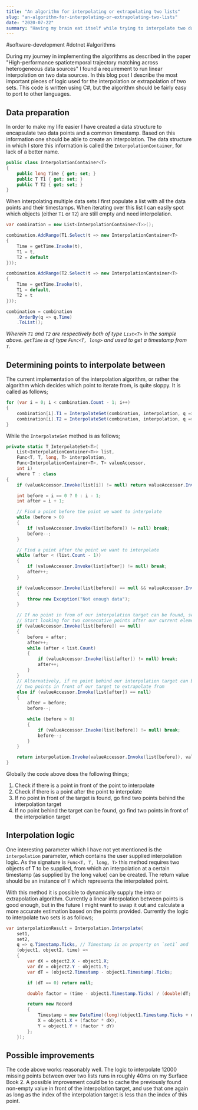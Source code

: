 ```yaml
---
title: "An algorithm for interpolating or extrapolating two lists"
slug: "an-algorithm-for-interpolating-or-extrapolating-two-lists"
date: "2020-07-22"
summary: "Having my brain eat itself while trying to interpolate two data sets to one another I came up with this working, though overly complicated solution. It works, but can be implemented in a much less convoluted mess."
---
```


#software-development #dotnet #algorithms

During my journey in implementing the algorithms as described in the paper "High-performance spatiotemporal trajectory matching across heterogeneous data sources" I found a requirement to run linear interpolation on two data sources. In this blog post I describe the most important pieces of logic used for the interpolation or extrapolation of two sets. This code is written using C#, but the algorithm should be fairly easy to port to other languages.


## Data preparation

In order to make my life easier I have created a data structure to encapsulate two data points and a common timestamp. Based on this information one should be able to create an interpolation. The data structure in which I store this information is called the `InterpolationContainer`, for lack of a better name.

```csharp
public class InterpolationContainer<T>
{
    public long Time { get; set; }
    public T T1 { get; set; }
    public T T2 { get; set; }
}
```

When interpolating multiple data sets I first populate a list with all the data points and their timestamps. When iterating over this list I can easily spot which objects (either `T1` or `T2`) are still empty and need interpolation.

```csharp
var combination = new List<InterpolationContainer<T>>();

combination.AddRange(T1.Select(t => new InterpolationContainer<T>
{
    Time = getTime.Invoke(t),
    T1 = t,
    T2 = default
}));

combination.AddRange(T2.Select(t => new InterpolationContainer<T>
{
    Time = getTime.Invoke(t),
    T1 = default,
    T2 = t
}));

combination = combination
    .OrderBy(q => q.Time)
    .ToList();
```
*Wherein `T1` and `T2` are respectively both of type `List<T>` in the sample above. `getTime` is of type `Func<T, long>` and used to get a timestamp from `T`.*


## Determining points to interpolate between

The current implementation of the interpolation algorithm, or rather the algorithm which decides which point to iterate from, is quite sloppy. It is called as follows;

```csharp
for (var i = 0; i < combination.Count - 1; i++)
{
    combination[i].T1 = InterpolateSet(combination, interpolation, q => q.T1, i);
    combination[i].T2 = InterpolateSet(combination, interpolation, q => q.T2, i);
}
```

While the `InterpolateSet` method is as follows;

```csharp
private static T InterpolateSet<T>(
    List<InterpolationContainer<T>> list,
    Func<T, T, long, T> interpolation,
    Func<InterpolationContainer<T>, T> valueAccessor, 
    int i)
    where T : class
{
    if (valueAccessor.Invoke(list[i]) != null) return valueAccessor.Invoke(list[i]);

    int before = i == 0 ? 0 : i - 1;
    int after = i + 1;

    // Find a point before the point we want to interpolate
    while (before > 0)
    {
        if (valueAccessor.Invoke(list[before]) != null) break;
        before--;
    }

    // Find a point after the point we want to interpolate
    while (after < (list.Count - 1))
    {
        if (valueAccessor.Invoke(list[after]) != null) break;
        after++;
    }

    if (valueAccessor.Invoke(list[before]) == null && valueAccessor.Invoke(list[after]) == null)
    {
        throw new Exception("Not enough data");
    }

    // If no point in from of our interpolation target can be found, switch over to extrapolation
    // Start looking for two consecutive points after our current element
    if (valueAccessor.Invoke(list[before]) == null)
    {
        before = after;
        after++;
        while (after < list.Count)
        {
            if (valueAccessor.Invoke(list[after]) != null) break;
            after++;
        }
    }
    // Alternatively, if no point behind our interpolation target can be found, start looking for
    // two points in front of our target to extrapolate from
    else if (valueAccessor.Invoke(list[after]) == null)
    {
        after = before;
        before--;

        while (before > 0)
        {
            if (valueAccessor.Invoke(list[before]) != null) break;
            before--;
        }
    }

    return interpolation.Invoke(valueAccessor.Invoke(list[before]), valueAccessor.Invoke(list[after]), list[i].Time);
}
```

Globally the code above does the following things;

1. Check if there is a point in front of the point to interpolate
2. Check if there is a point after the point to interpolate
3. If no point in front of the target is found, go find two points behind the interpolation target
4. If no point behind the target can be found, go find two points in front of the interpolation target

## Interpolation logic

One interesting parameter which I have not yet mentioned is the `interpolation` parameter, which contains the user supplied interpolation logic. As the signature is `Func<T, T, long, T>` this method requires two objects of T to be supplied, from which an interpolation at a certain timestamp (as supplied by the long value) can be created. The return value should be an instance of `T` which represents the interpolated point.

With this method it is possible to dynamically supply the intra or extrapolation algorithm. Currently a linear interpolation between points is good enough, but in the future I might want to swap it out and calculate a more accurate estimation based on the points provided. Currently the logic to interpolate two sets is as follows;

```csharp
var interpolationResult = Interpolation.Interpolate(
    set1,
    set2,
    q => q.Timestamp.Ticks, // Timestamp is an property on `set1` and `set2`
    (object1, object2, time) =>
    {
        var dX = object2.X - object1.X;
        var dY = object2.Y - object1.Y;
        var dT = (object2.Timestamp - object1.Timestamp).Ticks;

        if (dT == 0) return null;

        double factor = (time - object1.Timestamp.Ticks) / (double)dT;

        return new Record
        {
            Timestamp = new DateTime((long)(object1.Timestamp.Ticks + dT * factor)),
            X = object1.X + (factor * dX),
            Y = object1.Y + (factor * dY)
        };
    });
``` 

## Possible improvements

The code above works reasonably well. The logic to interpolate 12000 missing points between over two lists runs in roughly 40ms on my Surface Book 2. A possible improvement could be to cache the previously found non-empty value in front of the interpolation target, and use that one again as long as the index of the interpolation target is less than the index of this point.
